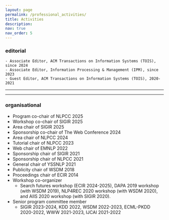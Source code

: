 ```yaml
---
layout: page
permalink: /professional_activities/
title: Activities
description: 
nav: true
nav_order: 5
---
```


### editorial
	- Associate Editor, ACM Transactions on Information Systems (TOIS), since 2024 
	- Associate Editor, Information Processing & Management (IPM), since 2023 
	- Guest Editor, ACM Transactions on Information Systems (TOIS), 2020-2021 

---
---

### organisational
- Program co-chair of NLPCC 2025
- Workshop co-chair of SIGIR 2025
- Area chair of SIGIR 2025
- Sponsorship co-chair of The Web Conference 2024
- Area chair of NLPCC 2024
- Tutorial chair of NLPCC 2023
- Web chair of EMNLP 2022
- Sponsorship chair of SIGIR 2021
- Sponsorship chair of NLPCC 2021
- General chair of YSSNLP 2021
- Publicity chair of WSDM 2018
- Proceedings chair of ECIR 2014
- Workshop co-organizer
	- Search futures workshop (ECIR 2024-2025), DAPA 2019 workshop (with WSDM 2019), NLP4REC 2020 workshop (with WSDM 2020), and AIIS 2020 workshop (with SIGIR 2020).
- Senior program committee member
	- SIGIR 2023-2024, KDD 2022, WSDM 2022-2023, ECML-PKDD 2020-2022, WWW 2021-2023, IJCAI 2021-2022
